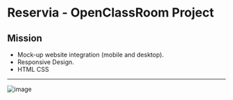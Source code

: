 # Reservia - OpenClassRoom Project #

## Mission ##

* Mock-up website integration (mobile and desktop).
* Responsive Design.
* HTML CSS

_______________________________________________

![image](https://user-images.githubusercontent.com/77418945/134540214-7ed48b68-0cce-468e-8564-321ef825f610.png)

